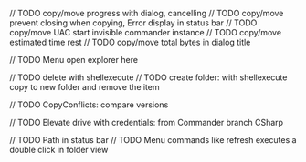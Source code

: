 // TODO copy/move progress with dialog, cancelling
// TODO copy/move prevent closing when copying, Error display in status bar
// TODO copy/move UAC start invisible commander instance
// TODO copy/move estimated time rest 
// TODO copy/move total bytes in dialog title 

// TODO Menu open explorer here

// TODO delete with shellexecute
// TODO create folder: with shellexecute copy to new folder and remove the item
 
// TODO CopyConflicts: compare versions

// TODO Elevate drive with credentials: from Commander branch CSharp

// TODO Path in status bar
// TODO Menu commands like refresh executes a double click in folder view